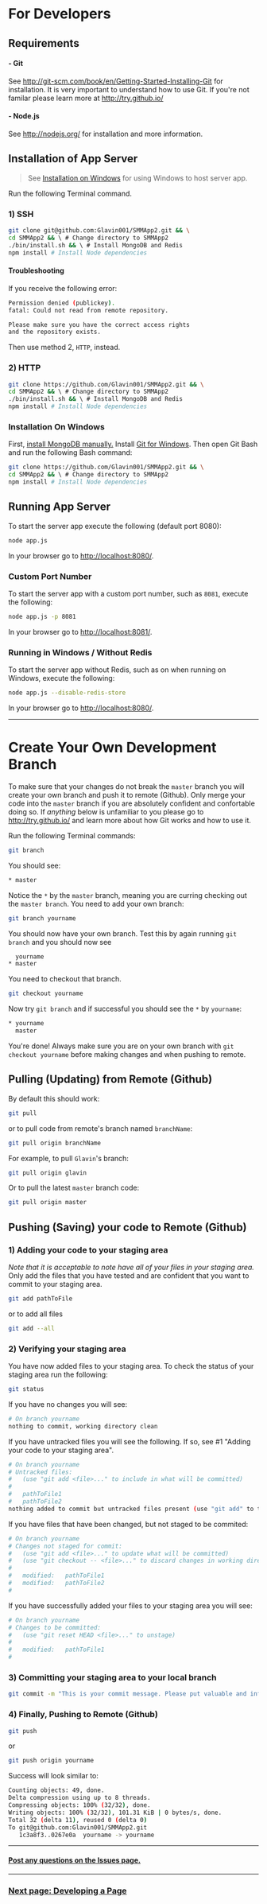 # For Developers

## Requirements
#### - Git
See http://git-scm.com/book/en/Getting-Started-Installing-Git for installation.
It is very important to understand how to use Git. If you're not familar please learn more at http://try.github.io/
#### - Node.js
See http://nodejs.org/ for installation and more information.

## Installation of App Server
> See [Installation on Windows](#installation-on-windows) for using Windows to host server app.

Run the following Terminal command.
### 1) SSH
```bash
git clone git@github.com:Glavin001/SMMApp2.git && \
cd SMMApp2 && \ # Change directory to SMMApp2
./bin/install.sh && \ # Install MongoDB and Redis
npm install # Install Node dependencies
```
#### Troubleshooting
If you receive the following error:
```bash
Permission denied (publickey).
fatal: Could not read from remote repository.

Please make sure you have the correct access rights
and the repository exists.
```
Then use method 2, `HTTP`, instead.
### 2) HTTP
```bash
git clone https://github.com/Glavin001/SMMApp2.git && \
cd SMMApp2 && \ # Change directory to SMMApp2
./bin/install.sh && \ # Install MongoDB and Redis
npm install # Install Node dependencies
```

### Installation On Windows
First, [install MongoDB manually.](http://docs.mongodb.org/manual/tutorial/install-mongodb-on-windows/)
Install [Git for Windows](http://msysgit.github.io/).
Then open Git Bash and run the following Bash command:
```bash
git clone https://github.com/Glavin001/SMMApp2.git && \
cd SMMApp2 && \ # Change directory to SMMApp2
npm install # Install Node dependencies
```

## Running App Server
To start the server app execute the following (default port 8080):
```bash
node app.js
```
In your browser go to [http://localhost:8080/](http://localhost:8080/).
### Custom Port Number
To start the server app with a custom port number, such as `8081`, execute the following:
```bash
node app.js -p 8081
```
In your browser go to [http://localhost:8081/](http://localhost:8081/).
### Running in Windows / Without Redis
To start the server app without Redis, such as on when running on Windows, execute the following:
```bash
node app.js --disable-redis-store
```
In your browser go to [http://localhost:8080/](http://localhost:8080/).

----
# Create Your Own Development Branch
To make sure that your changes do not break the `master` branch you will create your own branch and push it to remote (Github). 
Only merge your code into the `master` branch if you are absolutely confident and confortable doing so.
If *anything* below is unfamiliar to you please go to http://try.github.io/ and learn more about how Git works and how to use it.

Run the following Terminal commands:
```bash
git branch
```
You should see:
```bash
* master
```
Notice the `*` by the `master` branch, meaning you are curring checking out the `master branch`.
You need to add your own branch:
```bash
git branch yourname
```
You should now have your own branch. Test this by again running `git branch` and you should now see
```bash
  yourname
* master
```
You need to checkout that branch.
```bash
git checkout yourname
```
Now try `git branch` and if successful you should see the `*` by `yourname`:
```bash
* yourname
  master
```
You're done! Always make sure you are on your own branch with `git checkout yourname` before making changes and when pushing to remote.

## Pulling (Updating) from Remote (Github)
By default this should work:
```bash
git pull
``` 
or to pull code from remote's branch named `branchName`:
```bash
git pull origin branchName
```
For example, to pull `Glavin`'s branch:
```bash
git pull origin glavin
```
Or to pull the latest `master` branch code:
```bash
git pull origin master
```

## Pushing (Saving) your code to Remote (Github)
### 1) Adding your code to your staging area
*Note that it is acceptable to note have all of your files in your staging area.*
Only add the files that you have tested and are confident that you want to commit to your staging area.
```bash
git add pathToFile
```
or to add all files
```bash
git add --all
```
### 2) Verifying your staging area
You have now added files to your staging area. To check the status of your staging area run the following:
```bash
git status
```
If you have no changes you will see:
```bash
# On branch yourname
nothing to commit, working directory clean
```
If you have untracked files you will see the following. If so, see #1 "Adding your code to your staging area". 
```bash
# On branch yourname
# Untracked files:
#   (use "git add <file>..." to include in what will be committed)
#
#	pathToFile1
#	pathToFile2
nothing added to commit but untracked files present (use "git add" to track)
```
If you have files that have been changed, but not staged to be commited:
```bash
# On branch yourname
# Changes not staged for commit:
#   (use "git add <file>..." to update what will be committed)
#   (use "git checkout -- <file>..." to discard changes in working directory)
#
#	modified:   pathToFile1
#	modified:   pathToFile2
#
```
If you have successfully added your files to your staging area you will see:
```bash
# On branch yourname
# Changes to be committed:
#   (use "git reset HEAD <file>..." to unstage)
#
#	modified:   pathToFile1
#
```

### 3) Committing your staging area to your local branch
```bash
git commit -m "This is your commit message. Please put valuable and informative information here."
```
### 4) Finally, Pushing to Remote (Github)
```bash
git push
```
or 
```bash
git push origin yourname
``` 
Success will look similar to:
```bash
Counting objects: 49, done.
Delta compression using up to 8 threads.
Compressing objects: 100% (32/32), done.
Writing objects: 100% (32/32), 101.31 KiB | 0 bytes/s, done.
Total 32 (delta 11), reused 0 (delta 0)
To git@github.com:Glavin001/SMMApp2.git
   1c3a8f3..0267e0a  yourname -> yourname
```
-----

#### [Post any questions on the Issues page.](https://github.com/Glavin001/SMMApp2/issues?labels=question)

-----
### [Next page: Developing a Page](develop_page.md)
